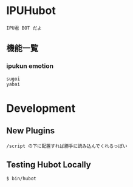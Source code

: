 # IPUHubot
    IPU君 BOT だよ
## 機能一覧
### ipukun emotion
	sugoi
    yabai

# Development
## New Plugins
    /script の下に配置すれば勝手に読み込んでくれるっぽい

## Testing Hubot Locally
    $ bin/hubot
